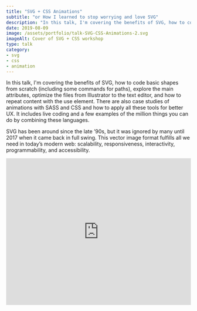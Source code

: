 ```yaml
---
title: "SVG + CSS Animations"
subtitle: "or How I learned to stop worrying and love SVG"
description: "In this talk, I'm covering the benefits of SVG, how to code basic shapes from scratch (including some commands for paths), explore the main attributes, optimize the files from Illustrator to the text editor, and how to repeat content with the use element."
date: 2019-08-09
image: /assets/portfolio/talk-SVG-CSS-Animations-2.svg
imageAlt: Cover of SVG + CSS workshop
type: talk
category: 
- svg
- css
- animation
---
```


In this talk, I'm covering the benefits of SVG, how to code basic shapes from scratch (including some commands for paths), explore the main attributes, optimize the files from Illustrator to the text editor, and how to repeat content with the use element. There are also case studies of animations with SASS and CSS and how to apply all these tools for better UX. It includes live coding and a few examples of the million things you can do by combining these languages.

SVG has been around since the late ’90s, but it was ignored by many until 2017 when it came back in full swing. This vector image format fulfills all we need in today’s modern web: scalability, responsiveness, interactivity, programmability, and accessibility.

<iframe class="iframe-post" width="100%" height="400" src="https://www.youtube.com/embed/qPG1veWTx30?si=JY-WTtngH_dxJJEO" title="YouTube video player" frameborder="0" allow="accelerometer; autoplay; clipboard-write; encrypted-media; gyroscope; picture-in-picture; web-share" referrerpolicy="strict-origin-when-cross-origin" allowfullscreen></iframe>